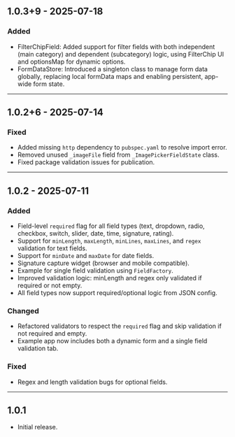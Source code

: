 ## 1.0.3+9 - 2025-07-18
### Added
- FilterChipField: Added support for filter fields with both independent (main category) and dependent (subcategory) logic, using FilterChip UI and optionsMap for dynamic options.
- FormDataStore: Introduced a singleton class to manage form data globally, replacing local formData maps and enabling persistent, app-wide form state.

---

## 1.0.2+6 - 2025-07-14
### Fixed
- Added missing `http` dependency to `pubspec.yaml` to resolve import error.
- Removed unused `_imageFile` field from `_ImagePickerFieldState` class.
- Fixed package validation issues for publication.

---

## 1.0.2 - 2025-07-11
### Added
- Field-level `required` flag for all field types (text, dropdown, radio, checkbox, switch, slider, date, time, signature, rating).
- Support for `minLength`, `maxLength`, `minLines`, `maxLines`, and `regex` validation for text fields.
- Support for `minDate` and `maxDate` for date fields.
- Signature capture widget (browser and mobile compatible).
- Example for single field validation using `FieldFactory`.
- Improved validation logic: minLength and regex only validated if required or not empty.
- All field types now support required/optional logic from JSON config.

### Changed
- Refactored validators to respect the `required` flag and skip validation if not required and empty.
- Example app now includes both a dynamic form and a single field validation tab.

### Fixed
- Regex and length validation bugs for optional fields.

---

## 1.0.1

* Initial release.
